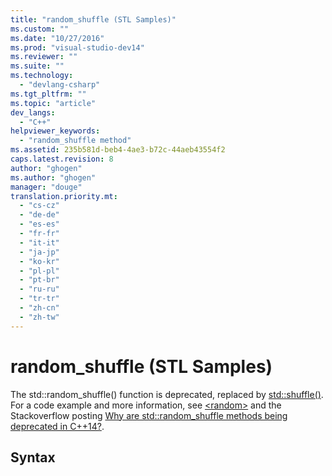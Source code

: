 ```yaml
---
title: "random_shuffle (STL Samples)"
ms.custom: ""
ms.date: "10/27/2016"
ms.prod: "visual-studio-dev14"
ms.reviewer: ""
ms.suite: ""
ms.technology: 
  - "devlang-csharp"
ms.tgt_pltfrm: ""
ms.topic: "article"
dev_langs: 
  - "C++"
helpviewer_keywords: 
  - "random_shuffle method"
ms.assetid: 235b581d-beb4-4ae3-b72c-44aeb43554f2
caps.latest.revision: 8
author: "ghogen"
ms.author: "ghogen"
manager: "douge"
translation.priority.mt: 
  - "cs-cz"
  - "de-de"
  - "es-es"
  - "fr-fr"
  - "it-it"
  - "ja-jp"
  - "ko-kr"
  - "pl-pl"
  - "pt-br"
  - "ru-ru"
  - "tr-tr"
  - "zh-cn"
  - "zh-tw"
---
```

# random_shuffle (STL Samples)
The std::random_shuffle() function is deprecated, replaced by [std::shuffle()](../Topic/std::shuffle.md). For a code example and more information, see [\<random>](../Topic/%3Crandom%3E.md) and the Stackoverflow posting [Why are std::random_shuffle methods being deprecated in C++14?](http://go.microsoft.com/fwlink/?LinkId=397954).  
  
## Syntax